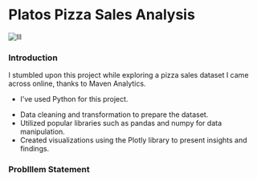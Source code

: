 # Platos Pizza Sales Analysis
![lll](https://github.com/haripriyakoduru/Platos_Pizza/assets/131605099/b6c8201f-349d-4a52-bf77-d96da175754e)
### Introduction
I stumbled upon this project while exploring a pizza sales dataset I came across online, thanks to Maven Analytics.

* I've used Python for this project.
- Data cleaning and transformation to prepare the dataset.
- Utilized popular libraries such as pandas and numpy for data manipulation.  
- Created visualizations using the Plotly library to present insights and findings.
### Problllem Statement 
